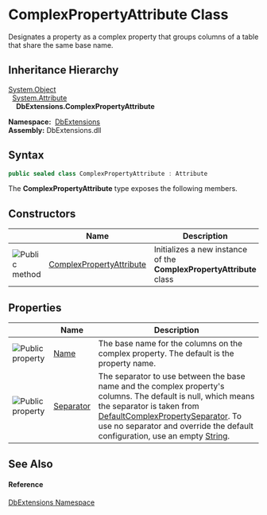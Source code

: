 ComplexPropertyAttribute Class
==============================
Designates a property as a complex property that groups columns of a table that share the same base name.


Inheritance Hierarchy
---------------------
[System.Object][1]  
  [System.Attribute][2]  
    **DbExtensions.ComplexPropertyAttribute**  

  **Namespace:**  [DbExtensions][3]  
  **Assembly:** DbExtensions.dll

Syntax
------

```csharp
public sealed class ComplexPropertyAttribute : Attribute
```

The **ComplexPropertyAttribute** type exposes the following members.


Constructors
------------

                 | Name                          | Description                                                          
---------------- | ----------------------------- | -------------------------------------------------------------------- 
![Public method] | [ComplexPropertyAttribute][4] | Initializes a new instance of the **ComplexPropertyAttribute** class 


Properties
----------

                   | Name           | Description                                                                                                                                                                                                                                                             
------------------ | -------------- | ----------------------------------------------------------------------------------------------------------------------------------------------------------------------------------------------------------------------------------------------------------------------- 
![Public property] | [Name][5]      | The base name for the columns on the complex property. The default is the property name.                                                                                                                                                                                
![Public property] | [Separator][6] | The separator to use between the base name and the complex property's columns. The default is null, which means the separator is taken from [DefaultComplexPropertySeparator][7]. To use no separator and override the default configuration, use an empty [String][8]. 


See Also
--------

#### Reference
[DbExtensions Namespace][3]  

[1]: http://msdn.microsoft.com/en-us/library/e5kfa45b
[2]: http://msdn.microsoft.com/en-us/library/e8kc3626
[3]: ../README.md
[4]: _ctor.md
[5]: Name.md
[6]: Separator.md
[7]: ../DatabaseConfiguration/DefaultComplexPropertySeparator.md
[8]: http://msdn.microsoft.com/en-us/library/s1wwdcbf
[Public method]: ../../icons/pubmethod.gif "Public method"
[Public property]: ../../icons/pubproperty.gif "Public property"